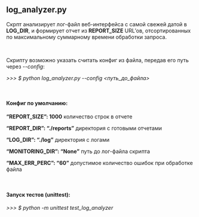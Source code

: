 <h2>log_analyzer.py</h2>
<p>Скрпт анализирует лог-файл веб-интерфейса с самой свежей датой в <b>LOG_DIR</b>, и формирует отчет из <b>REPORT_SIZE</b> URL’ов, отсортированных по максимальному суммарному времени обработки запроса.<p>
<br>
<div><p>Скрипту возможно указать считать конфиг из файла, передав его путь через <em>--config</em>:</p>  
<p><em> >>> $ python log_analyzer.py --config <путь_до_файла> </em></p>  
<br>
<h4>Конфиг по умолчанию:</h4>
<p><b>“REPORT_SIZE”: 1000</b> <tab> количество строк в отчете</p>
<p><b>“REPORT_DIR”: “./reports”</b>   директория с готовыми отчетами</p>
<p><b>“LOG_DIR”: “./log”</b>   директория с логами</p>
<p><b>“MONITORING_DIR”: “None”</b>   путь до лог-файла скрипта</p>
<p><b>“MAX_ERR_PERC”: “60”</b>   допустимое количество ошибок при обработке файла</p>
<br>
<h4>Запуск тестов (unittest):</h4>
<p><em> >>> $ python -m unittest test_log_analyzer </em></p>
